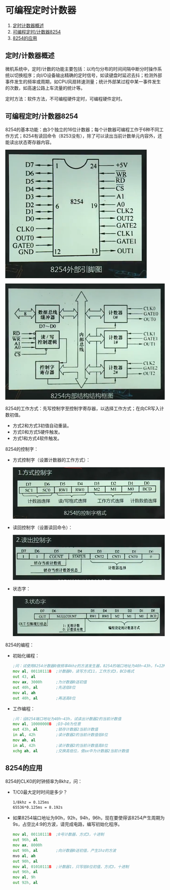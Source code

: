 # 可编程定时计数器

1.  [定时计数器概述](#定时计数器概述)
2.  [可编程定时/计数器8254](#可编程定时计数器8254)
3.  [8254的应用](#8254的应用)

## 定时/计数器概述

微机系统中，定时/计数的功能主要包括：以均匀分布的时间间隔中断分时操作系统以切换程序；向I/O设备输出精确的定时信号，如读键盘时延迟去抖；检测外部事件发生的频率或周期，如CPU风扇转速测量；统计外部某过程中某一事件发生的次数，如高速公路上车流量的统计等。

定时方法：软件方法，不可编程硬件定时，可编程硬件定时。

## 可编程定时/计数器8254

8254的基本功能：由3个独立的16位计数器；每个计数器可编程工作于6种不同工作方式；8254有读回命令（8253没有），除了可以读出当前计数单元内容外，还能读出状态寄存器内容。

![8254引脚](resources/8254_pin.png)

![8254的内部结构](resources/internal_structure_of_8254.png)

8254的工作方式：先写控制字至控制字寄存器，以选择工作方式；在向CR写入计数初值。

*   方式2和方式3初值自动重装。
*   方式0和方式5硬件触发。
*   方式1和方式4软件触发。

8254的控制字：

*   方式控制字（设置计数器的工作方式）：

    ![方式控制字](resources/8254_7_1.png)

*   读回控制字（设置读回命令）：

    ![读回控制字](resources/8254_7_2.png)

*   状态字：

    ![状态字](resources/8254_7_3.png)

8254的编程：

*   初始化编程：

    ```asm
    ;问：试使用8254计数器0做频率4khz的方波发生器，8254的端口地址为40h~43h，f=12Mkz
    mov al, 00110111B  ;计数器0，读写方式11，工作方式3，BCD格式
    out 43, al
    mov ax, 3000h      ;为计数器0送初值
    out 40h, al        ;先送低8位
    mov al, ah
    out 40h, al        ;再送高8位
    ```

*   工作编程：

    ```asm
    ;问：设8254端口地址为40h~43h，试读出计数器2的当前计数值
    mov al, 10000000B  ;D3~D0为任意
    out 43h, al        ;锁存计数器2当前计数值
    in al, 42h         ;读计数器2的当前计数值低8位
    mov ah, al
    in al, 42h         ;读计数器2的当前计数值高8位
    xchg ah, al        ;交换高低位，使ax中为计数器2当前计数值
    ```

## 8254的应用

8254的CLK0的时钟频率为8khz，问：

*   T/C0最大定时时间是多少？

    ```txt
    1/8khz = 0.125ms
    65536*0.125ms = 8.192s
    ```

*   如果8254端口地址为90h，92h，94h，96h，现在要使得该8254产生周期为9s，占空比4:9的方波，请完成电路，编写初始化程序。

    ```asm
    mov al, 00110111B  ;0号计数器，方式3，十进制
    out 96h, al
    mov ax, 8000h
    out 90h, al        ;向计数器0送初值，产生1hz的方波
    mvo al, ah
    out 90h, al
    mov al, 01010111B  ;计数器1，只写低8位初值，方式3，十进制
    out 96h, al
    mov al, 9h
    out 92h, al
    ```
